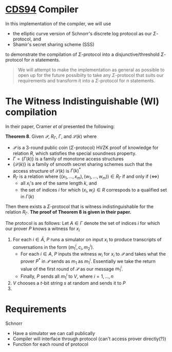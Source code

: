 # [CDS94](https://link.springer.com/chapter/10.1007/3-540-48658-5_19) Compiler
In this implementation of the compiler, we will use 

- the elliptic curve version of Schnorr's discrete log protocol as our $\Sigma$-protocol, and 
- Shamir's secret sharing scheme (SSS)

to demonstrate the compilation of $\Sigma$-protocol into a disjunctive/threshold $\Sigma$-protocol for $n$ statements. 

> We will attempt to make the implementation as general as possible to open up for the future possibiity to take any $\Sigma$-protocol that suits our requirements and transform it into a $\Sigma$-protocol for $n$ statements.  

# The Witness Indistinguishable (WI) compilation 

In their paper, Cramer *et al* presented the following: 

**Theorem 8**. Given $\mathcal P$, $R_\Gamma$, $\Gamma$, and $\mathcal S(k)$ where

- $\mathcal P$ is a 3-round public coin ($\Sigma$-protocol) HVZK proof of knowledge for relation $R$, which satisfies the special soundness property.
- $\Gamma = \{ \Gamma(k) \}$ is a family of monotone access structures
- $\{\mathcal S(k)\}$ is a family of smooth secret sharing schemes such that the access structure of $\mathcal S(k)$ is $\Gamma(k)^*$
- $R_\Gamma$ is a relation where $((x_1,\ldots,x_m),(w_1,\ldots,w_m)) \in R_\Gamma$ if and only if ($\iff$) 
  - all $x_i$'s are of the same length $k$, and 
  - the set of indices $i$ for which $(x_i,w_i) \in R$ correspods to a qualified set in $\Gamma(k)$

Then there exists a $\Sigma$-protocol that is witness indistinguishable for the relation $R_\Gamma$. **The proof of Theorem 8 is given in their paper.**

The protocol is as follows: Let $A \in \Gamma$ denote the set of indices $i$ for which our prover $P$ knows a witness for $x_i$

1. For each $i \in \bar A$, $P$ runs a simulator on input $x_i$ to produce transcripts of conversations in the form $(m_1^i, c_i, m_2^i)$.
   - For each $i \in A$, $P$ inputs the witness $w_i$ for $x_i$ to $\mathcal P$ and takes what the prover $P^*$ in $\mathcal P$ sends as $m_1$ as $m_1^i$. Essentially we take the return value of the first round of $\mathcal P$ as our message $m_1^i$.
   - Finally, $P$ sends all $m_1^i$ to $V$, where $i = 1, \ldots, n$
2. $V$ chooses a $t$-bit string $s$ at random and sends it to $P$
3. 

# Requirements
Schnorr

- Have a simulator we can call publically
- Compiler will interface through protocol (can't access prover directly(?))
- Function for each round of protocol
